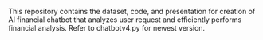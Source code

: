 This repository contains the dataset, code, and presentation for creation of AI financial chatbot that analyzes user request and efficiently performs financial analysis. Refer to chatbotv4.py for newest version. 
